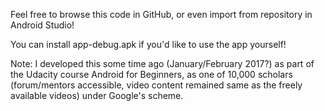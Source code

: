 Feel free to browse this code in GitHub, or even import from repository in Android Studio! 

You can install app-debug.apk if you'd like to use the app yourself!

Note: I developed this some time ago (January/February 2017?) as part of the Udacity course Android for Beginners, as one of 10,000 scholars (forum/mentors accessible, video content remained same as the freely available videos) under Google's scheme.



